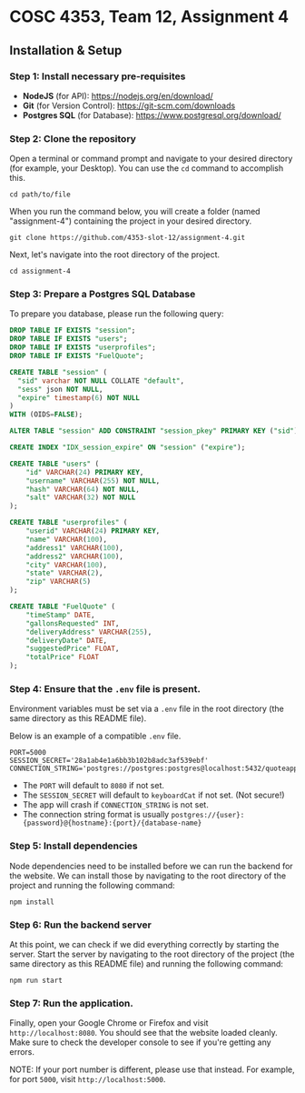 # COSC 4353, Team 12, Assignment 4

## Installation & Setup

### Step 1: Install necessary pre-requisites

- **NodeJS** (for API): https://nodejs.org/en/download/
- **Git** (for Version Control): https://git-scm.com/downloads
- **Postgres SQL** (for Database): https://www.postgresql.org/download/

### Step 2: Clone the repository
Open a terminal or command prompt and navigate to your desired directory (for example, your Desktop). You can use the `cd` command to accomplish this.

```
cd path/to/file
```

When you run the command below, you will create a folder (named "assignment-4") containing the project in your desired directory.

```
git clone https://github.com/4353-slot-12/assignment-4.git
```

Next, let's navigate into the root directory of the project.

```
cd assignment-4
```

### Step 3: Prepare a Postgres SQL Database

To prepare you database, please run the following query:

```sql
DROP TABLE IF EXISTS "session";
DROP TABLE IF EXISTS "users";
DROP TABLE IF EXISTS "userprofiles";
DROP TABLE IF EXISTS "FuelQuote";

CREATE TABLE "session" (
  "sid" varchar NOT NULL COLLATE "default",
  "sess" json NOT NULL,
  "expire" timestamp(6) NOT NULL
)
WITH (OIDS=FALSE);

ALTER TABLE "session" ADD CONSTRAINT "session_pkey" PRIMARY KEY ("sid") NOT DEFERRABLE INITIALLY IMMEDIATE;

CREATE INDEX "IDX_session_expire" ON "session" ("expire");

CREATE TABLE "users" (
    "id" VARCHAR(24) PRIMARY KEY,
    "username" VARCHAR(255) NOT NULL,
    "hash" VARCHAR(64) NOT NULL,
    "salt" VARCHAR(32) NOT NULL
);

CREATE TABLE "userprofiles" (
    "userid" VARCHAR(24) PRIMARY KEY,
    "name" VARCHAR(100),
    "address1" VARCHAR(100),
    "address2" VARCHAR(100),
    "city" VARCHAR(100),
    "state" VARCHAR(2),
    "zip" VARCHAR(5)
);

CREATE TABLE "FuelQuote" (
    "timeStamp" DATE,
    "gallonsRequested" INT,
    "deliveryAddress" VARCHAR(255),
    "deliveryDate" DATE,
    "suggestedPrice" FLOAT,
    "totalPrice" FLOAT
);
```

### Step 4: Ensure that the `.env` file is present.
Environment variables must be set via a `.env` file in the root directory (the same directory as this README file).

Below is an example of a compatible `.env` file.

```
PORT=5000
SESSION_SECRET='28a1ab4e1a6bb3b102b8adc3af539ebf'
CONNECTION_STRING='postgres://postgres:postgres@localhost:5432/quoteapp'
```

- The `PORT` will default to `8080` if not set.
- The `SESSION_SECRET` will default to `keyboardCat` if not set. (Not secure!)
- The app will crash if `CONNECTION_STRING` is not set.
- The connection string format is usually `postgres://{user}:{password}@{hostname}:{port}/{database-name}`

### Step 5: Install dependencies
Node dependencies need to be installed before we can run the backend for the website. We can install those by navigating to the root directory of the project and running the following command:

```
npm install
```

### Step 6: Run the backend server
At this point, we can check if we did everything correctly by starting the server. Start the server by navigating to the root directory of the project (the same directory as this README file) and running the following command:

```
npm run start
```

### Step 7: Run the application.
Finally, open your Google Chrome or Firefox and visit `http://localhost:8080`. You should see that the website loaded cleanly. Make sure to check the developer console to see if you're getting any errors.

NOTE: If your port number is different, please use that instead. For example, for port `5000`, visit `http://localhost:5000`.
